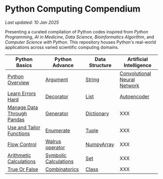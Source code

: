 # Python Computing Compendium 

*Last updated: 10 Jan 2025*

Presenting a curated compilation of Python codes inspired from *Python Programming*, *AI in Medicine*, *Data Science*, *Bioinformatics Algorithm*, and *Computer Science with Python*. This repository houses Python's real-world applications across varied scientific computing domains. 

| Python Basics | Python Advance | Data Structure | Artificial Intelligence | 
|----------|----------|----------|----------|
| [Python Overview](Python_Overview.ipynb) | [Argument](Utilities/Argument.py) | [String](Utilities/String) | [Convolutional Neural Network](Artificial_Intelligence/AI_Medicine_Homework/Programing_Assignment3.ipynb) | 
| [Learn Errors Hard](*Learn_Errors.md) | [Decorator](Utilities/Decorator.py) | [List](Utilities/List) | [Autoencoder](Artificial_Intelligence/AI_Medicine_Homework/AutoEncoder_PatientData.ipynb) | 
| [Manage Data Through Pandas](Utilities/pandas) | [Generator](Utilities/Generator.py) | [Dictionary](Utilities/Dictionary) | XXX | 
| [Use and Tailor Functions](Utilities/Function) | [Enumerate](Utilities/Tuple/Enumerate_Position.py) | [Tuple](Utilities/Tuple) | XXX | 
| [Flow Control](Utilities/Flow_Control) | [Walrus operator](Utilities/Operator/:=.py) | [NumpyArray](Utilities/NumPy) | XXX | 
| [Arithmetic Calculations](Utilities/Math/Number) | [Symbolic Calculations](Utilities/Symbolic_Computation.py) | [Set](Utilities/Set) | XXX | 
| [True Or False](Utilities/Operator/Boolean_Operator.py) | [Combinatorics](Utilities/Python_Combinatorics.ipynb) | [Class](Utilities/Class) | XXX | 


